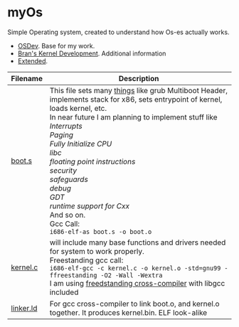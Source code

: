 # myOs
Simple Operating system, created to understand how Os-es actually works.

* [OSDev](http://wiki.osdev.org/Main_Page). Base for my work.
* [Bran's Kernel Development](http://www.osdever.net/bkerndev/index.php). Additional information
* [Extended](http://www.cs.vu.nl/~herbertb/misc/writingkernels.txt).

|Filename    |Description                       |
|------------|----------------------------------|
|[boot.s](https://github.com/sebastianbakala/myOs/blob/master/boot.s)      |This file sets many [things](https://www.gnu.org/software/grub/manual/multiboot/html_node/boot_002eS.html) like grub Multiboot Header, implements stack for x86, sets entrypoint of kernel, loads kernel, etc.</br>In near future I am planning to implement stuff like</br> *Interrupts*</br> *Paging*</br> *Fully Initialize CPU*</br> *libc*</br> *floating point instructions*</br> *security*</br> *safeguards*</br> *debug*</br> *GDT*</br> *runtime support for Cxx*</br>And so on.</br>Gcc Call:</br>`i686-elf-as boot.s -o boot.o`
|[kernel.c](https://github.com/sebastianbakala/myOs/blob/master/kernel.c)    |will include many base functions and drivers needed for system to work properly.</br>Freestanding gcc call:</br>`i686-elf-gcc -c kernel.c -o kernel.o -std=gnu99 -ffreestanding -O2 -Wall -Wextra`</br>I am using [freedstanding cross-compiler](https://github.com/lordmilko/i686-elf-tools) with libgcc included|
|[linker.ld](https://github.com/sebastianbakala/myOs/blob/master/linker.ld)   |For gcc cross-compiler to link boot.o, and kernel.o together. It produces kernel.bin. ELF look-alike|
